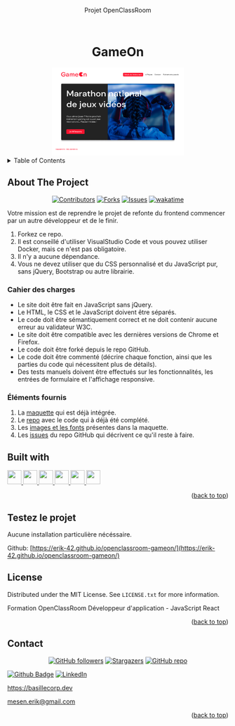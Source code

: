 <div align="center">
<p>Projet OpenClassRoom</p>
</div>
<a name="readme-top"></a>
<!-- PROJECT LOGO -->
<br />
<div align="center">
  <h1>GameOn</h1>
  <a href="https://github.com/Erik-42">
    <img src="./assets/img/HomePage.png" alt="Bannière GameOn" width="300" height="200">
  </a>
</div>

<!-- TABLE OF CONTENTS -->
<details>
  <summary>Table of Contents</summary>
  <ol>
    <li> <a href="#about-the-project">About The Project</a></li>
    <li><a href="#built-with">Built With</a></li>
    <li><a href="#testez-le-projet">Testez le projet</a></li>
    <li><a href="#license">License</a></li>
    <li><a href="#contact">Contact</a></li>
  </ol>
</details>

<!-- ABOUT THE PROJECT -->

## About The Project

<div align="center">

[![Contributors][contributors-shield]][contributors-url]
[![Forks][forks-shield]][forks-url]
[![Issues][issues-shield]][issues-url]
[![wakatime](https://wakatime.com/badge/github/Erik-42/openclassroom-gameon.svg)](https://wakatime.com/badge/github/Erik-42/openclassroom-gameon)

</div>

Votre mission est de reprendre le projet de refonte du frontend commencer par un autre développeur et de le finir.

1. Forkez ce repo.
2. Il est conseillé d'utiliser VisualStudio Code et vous pouvez utiliser Docker, mais ce n'est pas obligatoire.
3. Il n'y a aucune dépendance.
4. Vous ne devez utiliser que du CSS personnalisé et du JavaScript pur, sans jQuery, Bootstrap ou autre librairie.

### Cahier des charges

- Le site doit être fait en JavaScript sans jQuery.
- Le HTML, le CSS et le JavaScript doivent être séparés.
- Le code doit être sémantiquement correct et ne doit contenir aucune erreur au validateur W3C.
- Le site doit être compatible avec les dernières versions de Chrome et Firefox.
- Le code doit être forké depuis le repo GitHub.
- Le code doit être commenté (décrire chaque fonction, ainsi que les parties du code qui nécessitent plus de détails).
- Des tests manuels doivent être effectués sur les fonctionnalités, les entrées de formulaire et l'affichage responsive.

### Éléments fournis

1. La [maquette](https://www.figma.com/file/prxFGnSUoEhk6PTcMaJQim/UI-Design-GameOn-EN?node-id=0%3A1) qui est déjà intégrée.
2. Le [repo](https://github.com/OpenClassrooms-Student-Center/GameOn-website-FR) avec le code qui à déjà été complété.
3. Les [images et les fonts](https://github.com/OpenClassrooms-Student-Center/GameOn-website-FR/tree/master/starterOnly) présentes dans la maquette.
4. Les [issues](https://github.com/OpenClassrooms-Student-Center/GameOn-website-FR/issues) du repo GitHub qui décrivent ce qu'il reste à faire.

## Built with

<p> </p>
<a href= https://github.com/Erik-42?tab=repositories&q=&type=&language=html&sort= > <img width ='32px' height='32px' src ='https://raw.githubusercontent.com/rahulbanerjee26/githubAboutMeGenerator/main/icons/html.svg'> </a>
<a href= https://github.com/Erik-42?tab=repositories&q=&type=&language=css&sort= > <img width ='32px' height='32px' src ='https://raw.githubusercontent.com/rahulbanerjee26/githubAboutMeGenerator/main/icons/css.svg'> </a>
<a href= https://github.com/Erik-42?tab=repositories&q=&type=&language=sass&sort= > <img width ='32px' height='32px' src ='https://raw.githubusercontent.com/rahulbanerjee26/githubAboutMeGenerator/main/icons/sass.svg'> </a>
<a href= https://github.com/https://github.com/Erik-42?tab=repositories&q=&type=&language=javascript&sort= > <img width ='32px' height='32px' src='https://raw.githubusercontent.com/rahulbanerjee26/githubAboutMeGenerator/main/icons/javascript.svg'> </a>
<a href= https://github.com/Erik-42?tab=repositories&q=&type=&language=github&sort= > <img width ='32px' height='32px' src ='https://raw.githubusercontent.com/rahulbanerjee26/githubAboutMeGenerator/main/icons/github.svg'> </a>
<a href= https://github.com/Erik-42?tab=repositories&q=&type=&language=figma&sort= > <img width ='32px' height='32px' src ='https://raw.githubusercontent.com/rahulbanerjee26/githubAboutMeGenerator/main/icons/figma.svg'> </a>

<p align="right">(<a href="#readme-top">back to top</a>)</p>

<!-- Liens Projet -->

## Testez le projet

Aucune installation particulière nécéssaire.

Github: [https://erik-42.github.io/openclassroom-gameon/](https://erik-42.github.io/openclassroom-gameon/)

<!-- LICENSE -->

## License

Distributed under the MIT License. See `LICENSE.txt` for more information.

Formation OpenClassRoom Développeur d'application - JavaScript React

<p align="right">(<a href="#readme-top">back to top</a>)</p>

<!-- CONTACT -->

## Contact

<div align="center">

[![GitHub followers][github followers-shield]][github followers-url]
[![Stargazers][stars-shield]][stars-url]
[![GitHub repo][github repo-shield]][github repo-url]

</div>

[![Github Badge][github badge-shield]][github badge-url]
[![LinkedIn][linkedin-shield]][linkedin-url]

https://basillecorp.dev

mesen.erik@gmail.com

<p align="right">(<a href="#readme-top">back to top</a>)</p>

<!-- MARKDOWN LINKS & IMAGES -->
<!-- https://www.markdownguide.org/basic-syntax/#reference-style-links -->

[product-screenshot]: ./images/screenshot.png
[wakatime-shield]: https://wakatime.com/badge/user/f84d00d8-fee3-4ca3-803d-3daa3c7053a5.svg
[wakatime-url]: https://wakatime.com/@f84d00d8-fee3-4ca3-803d-3daa3c7053a5
[github badge-shield]: https://img.shields.io/badge/Github-Erik--42-155?style=for-the-badge&logo=github
[github badge-url]: https://github.com/Erik-42
[github repo-shield]: https://img.shields.io/badge/Repositories-34-blue
[github repo-url]: https://github.com/Erik-42?tab=repositories
[github repo file count (file type)-shield]: https://img.shields.io/github/directory-file-count/Erik-42/openclassroom-gameon
[github repo file count (file type)-url]: https://github.com/directory-file-count/Erik-42/openclassroom-gameon
[github followers-shield]: https://img.shields.io/github/followers/Erik-42
[github followers-url]: https://github.com/followers/Erik-42
[github all releases-shield]: https://img.shields.io/github/downloads/Erik-42/openclassroom-gameon/total
[github all releases-url]: https://github.com/Erik-42/openclassroom-gameon/releases
[github repo size-shield]: https://img.shields.io/github/repo-size/Erik-42/openclassroom-gameon
[github repo size-url]: https://github.com/Erik-42/openclassroom-gameon
[contributors-shield]: https://img.shields.io/github/contributors/Erik-42/openclassroom-gameon
[contributors-url]: https://github.com/Erik-42/openclassroom-gameon/graphs/contributors
[forks-shield]: https://img.shields.io/github/forks/Erik-42/openclassroom-gameon
[forks-url]: https://github.com/Erik-42/openclassroom-gameon/forks
[stars-shield]: https://img.shields.io/github/stars/Erik-42
[stars-url]: https://github.com/Erik-42?tab=stars
[issues-shield]: https://img.shields.io/github/issues-raw/Erik-42/openclassroom-gameon
[issues-url]: https://github.com/Erik-42/openclassroom-gameon/issues
[license-shield]: https://img.shields.io/github/license/Erik-42/openclassroom-gameon
[license-url]: https://github.com/Erik-42/openclassrooms_projet_7/blob/master/LICENSE.txt
[linkedin-shield]: https://img.shields.io/badge/-LinkedIn-black.svg?style=for-the-badge&logo=linkedin&colorB=555
[linkedin-url]: https://www.linkedin.com/in/erik-mesen/
[html-shield]: https://img.shields.io/badge/-LinkedIn-black.svg?style=for-the-badge&logo=linkedin&colorB=555
[html-url]: https://html.spec.whatwg.org/
[css-shield]: https://img.shields.io/badge/-LinkedIn-black.svg?style=for-the-badge&logo=linkedin&colorB=555
[css-url]: https://www.w3.org/TR/CSS/#css
[javascript-shield]: https://img.shields.io/badge/-LinkedIn-black.svg?style=for-the-badge&logo=linkedin&colorB=555
[javascript-url]: https://www.ecma-international.org/publications-and-standards/standards/ecma-262/
